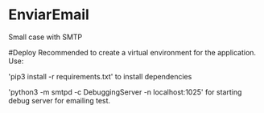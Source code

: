 # EnviarEmail
Small case with SMTP

#Deploy
Recommended to create a virtual environment for the application.
Use:

'pip3 install -r requirements.txt'
to install dependencies

'python3 -m smtpd -c DebuggingServer -n localhost:1025'
for starting debug server for emailing test.
